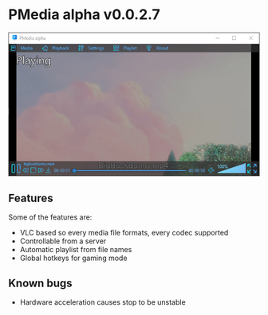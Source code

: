# PMedia alpha v0.0.2.7
![PMedia](/images/PMedia.jpg)

## Features

Some of the features are:

* VLC based so every media file formats, every codec supported
* Controllable from a server
* Automatic playlist from file names
* Global hotkeys for gaming mode

## Known bugs

* Hardware acceleration causes stop to be unstable
